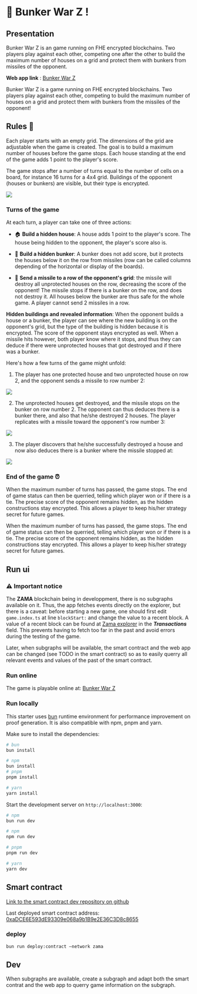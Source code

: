 # :rocket: Bunker War Z !


## Presentation
Bunker War Z is an game running on FHE encrypted blockchains. Two players play against each other, competing one after the other to build the maximum number of houses on a grid and protect them with bunkers from missiles of the opponent.

**Web app link** : [Bunker War Z](https://bunkerwarz.olafhe.com/)  

Bunker War Z is a game running on FHE encrypted blockchains. Two players play against each other, competing to build the maximum number of houses on a grid and protect them with bunkers from the missiles of the opponent!

## Rules :memo:  

Each player starts with an empty grid. The dimensions of the grid are adjustable when the game is created. The goal is to build a maximum number of houses before the game stops. Each house standing at the end of the game adds 1 point to the player's score.  
  
The game stops after a number of turns equal to the number of cells on a board, for instance 16 turns for a 4x4 grid. Buildings of the opponent (houses or bunkers) are visible, but their type  is encrypted.

<div>
<img src="https://rcd-media.com/olafhe/bunker-war-z-schema-logos.png" width=\700\>
</div>

### Turns of the game

At each turn, a player can take one of three actions:

- :house: **Build a hidden house**: A house adds 1 point to the player's score. The house being hidden to the opponent, the player's score also is.

- 🏰 **Build a hidden bunker**: A bunker does not add score, but it protects the houses below it on the row from missiles (row can be called columns depending of the horizontal or display of the boards).

- :rocket: **Send a missile to a row of the opponent's grid**: the missile will destroy all unprotected houses on the row, decreasing the score of the opponent! The missile stops if there is a bunker on the row, and does not destroy it. All houses below the bunker are thus safe for the whole game. A player cannot send 2 missiles in a row.

**Hidden buildings and revealed information**: When the opponent builds a house or a bunker, the player can see where the new building is on the opponent's grid, but the type of the building is hidden because it is encrypted. The score of the opponent stays encrypted as well. When a missile hits however, both player know where it stops, and thus they can deduce if there were unprotected houses that got destroyed and if there was a bunker.

Here's how a few turns of the game might unfold:

1. The player has one protected house and two unprotected house on row 2, and the opponent sends a missile to row number 2:
<div>
<img src="https://rcd-media.com/olafhe/bunker-war-z-schema-1.png" width=\650\>
</div>

2. The unprotected houses get destroyed, and the missile stops on the bunker on row number 2. The opponent can thus deduces there is a bunker there, and also that he/she destroyed 2 houses. The player replicates with a missile toward the opponent's row number 3:
<div>
<img src="https://rcd-media.com/olafhe/bunker-war-z-schema-2bis.png" width=\650\>
</div>

3. The player discovers that he/she successfully destroyed a house and now also deduces there is a bunker where the missile stopped at:
<div>
<img src="https://rcd-media.com/olafhe/bunker-war-z-schema-3bis.png" width=\650\>
</div>

### End of the game :alarm_clock: 
When the maximum number of turns has passed, the game stops. The end of game status can then be querried, telling which player won or if there is a tie. The precise score of the opponent remains hidden, as the hidden constructions stay encrypted. This allows a player to keep his/her strategy secret for future games.

When the maximum number of turns has passed, the game stops. The end of game status can then be querried, telling which player won or if there is a tie. The precise score of the opponent remains hidden, as the hidden constructions stay encrypted. This allows a player to keep his/her strategy secret for future games.

## Run ui

### :warning: Important notice

The **ZAMA** blockchain being in developpment, there is no subgraphs available on it. Thus, the app fetches events directly on the explorer, but there is a caveat: before starting a new game, one should first edit `game.index.ts` at line `blockStart:` and change the value to a recent block. A value of a recent block can be found at [Zama explorer](https://main.explorer.zama.ai/ ) in the ***Transactions*** field. This prevents having to fetch too far in the past and avoid errors during the testing of the game.  

Later, when subgraphs will be available, the smart contract and the web app can be changed (see TODO in the smart contract) so as to easily querry all relevant events and values of the past of the smart contract.

### Run online

The game is playable online at: [Bunker War Z](https://bunkerwarz.olafhe.com/)

### Run locally

This starter uses [bun](https://bun.sh/) runtime environment for performance improvement on proof generation. It is also compatible with npm, pnpm and yarn.

Make sure to install the dependencies:

```bash
# bun
bun install

# npm
bun install
# pnpm
pnpm install

# yarn
yarn install
```

Start the development server on `http://localhost:3000`:

```bash
# npm
bun run dev

# npm
npm run dev

# pnpm
pnpm run dev

# yarn
yarn dev
```
## Smart contract

[Link to the smart contract dev repository on github](https://github.com/iam-robi/fhevm-game)

Last deployed smart contract address: [0xaDCE6E593dE93309e068a9b1B9e2E36C3D8c8655](https://main.explorer.zama.ai/address/0xaDCE6E593dE93309e068a9b1B9e2E36C3D8c8655)

### deploy

```bash
bun run deploy:contract —network zama
```

## Dev

When subgraphs are available, create a subgraph and adapt both the smart contrat and the web app to querry game information on the subgraph.
